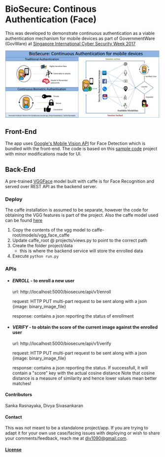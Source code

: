 # BioSecure: Continous Authentication (Face)
This was developed to demonstrate continuous authentication as a viable authentication mechanism for mobile devices as part of GovernmentWare (GovWare) at [Singapore International Cyber Security Week 2017](https://www.sicw.sg/)

<img src="https://raw.githubusercontent.com/div1090/BioSecure/master/poster.PNG">

## Front-End

The app uses [Google's Mobile Vision API](https://developers.google.com/android/reference/com/google/android/gms/vision/face/package-summary) for Face Detection which is bundled with the front-end.
The code is based on this [sample code](https://github.com/googlesamples/android-vision/tree/master/visionSamples/FaceTracker) project with minor modifications made for UI.

## Back-End

A pre-trained [VGGFace](http://www.robots.ox.ac.uk/~vgg/software/vgg_face/) model built with caffe is for Face Recognition and served over REST API as the backend server.

### Deploy

The caffe installation is assumed to be separate, however the code for obtaining the VGG features is part of the project.
Also the caffe model used can be found [here](https://drive.google.com/open?id=0BzrIGPn419nlX20zUFZvWnl0aXc)

1. Copy the contents of the vgg model to caffe-root/models/vgg_face_caffe
2. Update caffe_root @ projects/views.py to point to the correct path
3. Create the folder project/data
   * this is where the backend service will store the enrolled data
4. Execute `python run.py` 

### APIs
* #### *ENROLL* - to enroll a new user 
  url: http://localhost:5000/biosecure/api/v1/enroll

  request: HTTP PUT multi-part request to be sent along with a json 
  {image: binary_image_file}

  response: contains a json reporting the status of enrollment

* ####  *VERIFY* - to obtain the score of the current image against the enrolled user
  url: http://localhost:5000/biosecure/api/v1/verify

  request: HTTP PUT multi-part request to be sent along with a json 
  {image: binary_image_file}

  response: contains a json reporting the status. If successfull, it will contain a "score" key with the actual cosine distance 
  Note that cosine distance is a measure of similarity and hence lower values mean better matches!

#### Contributors
Sanka Rasnayaka, Divya Sivasankaran

#### Contact
This was not meant to be a standalone project/app. If you are trying to adapt it for your own use case/facing issues with deploying or wish to share your comments/feedback, reach me at <div1090@gmail.com>.

#### [License](BioSecure/LICENSE.md)
